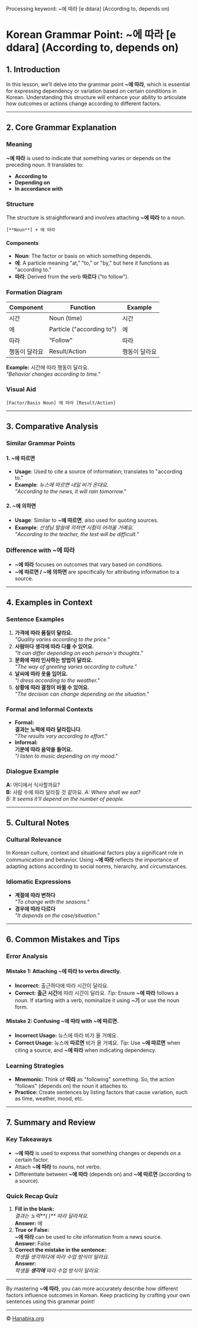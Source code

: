 Processing keyword: ~에 따라 [e ddara] (According to, depends on)
# Korean Grammar Point: ~에 따라 [e ddara] (According to, depends on)

## 1. Introduction
In this lesson, we'll delve into the grammar point **~에 따라**, which is essential for expressing dependency or variation based on certain conditions in Korean. Understanding this structure will enhance your ability to articulate how outcomes or actions change according to different factors.

---
## 2. Core Grammar Explanation
### Meaning
**~에 따라** is used to indicate that something varies or depends on the preceding noun. It translates to:
- **According to**
- **Depending on**
- **In accordance with**
### Structure
The structure is straightforward and involves attaching **~에 따라** to a noun.
```
[**Noun**] + 에 따라
```
#### Components
- **Noun**: The factor or basis on which something depends.
- **에**: A particle meaning "at," "to," or "by," but here it functions as "according to."
- **따라**: Derived from the verb **따르다** ("to follow").
### Formation Diagram
| **Component** | **Function**              | **Example**        |
|---------------|---------------------------|--------------------|
| 시간          | Noun (time)               | 시간               |
| 에            | Particle ("according to") | 에                 |
| 따라          | "Follow"                  | 따라               |
| 행동이 달라요 | Result/Action             | 행동이 달라요       |
**Example:** 시간에 따라 행동이 달라요.  
_"Behavior changes according to time."_
### Visual Aid
```
[Factor/Basis Noun] 에 따라 [Result/Action]
```
---
## 3. Comparative Analysis
### Similar Grammar Points
#### 1. **~에 따르면**
- **Usage**: Used to cite a source of information; translates to "according to."
- **Example**: _뉴스에 따르면 내일 비가 온대요._  
  _"According to the news, it will rain tomorrow."_
#### 2. **~에 의하면**
- **Usage**: Similar to **~에 따르면**, also used for quoting sources.
- **Example**: _선생님 말씀에 의하면 시험이 어려울 거예요._  
  _"According to the teacher, the test will be difficult."_
### Difference with **~에 따라**
- **~에 따라** focuses on outcomes that vary based on conditions.
- **~에 따르면 / ~에 의하면** are specifically for attributing information to a source.
---
## 4. Examples in Context
### Sentence Examples
1. **가격에 따라 품질이 달라요.**  
   _"Quality varies according to the price."_
2. **사람마다 생각에 따라 다를 수 있어요.**  
   _"It can differ depending on each person's thoughts."_
3. **문화에 따라 인사하는 방법이 달라요.**  
   _"The way of greeting varies according to culture."_
4. **날씨에 따라 옷을 입어요.**  
   _"I dress according to the weather."_
5. **상황에 따라 결정이 바뀔 수 있어요.**  
   _"The decision can change depending on the situation."_
### Formal and Informal Contexts
- **Formal:**  
  **결과는 노력에 따라 달라집니다.**  
  _"The results vary according to effort."_
- **Informal:**  
  **기분에 따라 음악을 들어요.**  
  _"I listen to music depending on my mood."_
### Dialogue Example
**A:** 어디에서 식사할까요?  
**B:** 사람 수에 따라 달라질 것 같아요.
_A: Where shall we eat?  
B: It seems it'll depend on the number of people._

---
## 5. Cultural Notes
### Cultural Relevance
In Korean culture, context and situational factors play a significant role in communication and behavior. Using **~에 따라** reflects the importance of adapting actions according to social norms, hierarchy, and circumstances.
### Idiomatic Expressions
- **계절에 따라 변하다**  
  _"To change with the seasons."_
- **경우에 따라 다르다**  
  _"It depends on the case/situation."_

---
## 6. Common Mistakes and Tips
### Error Analysis
#### Mistake 1: Attaching **~에 따라** to verbs directly.
- **Incorrect:** 출근하다에 따라 시간이 달라요.  
- **Correct:** **출근 시간**에 따라 시간이 달라요.
*Tip:* Ensure **~에 따라** follows a noun. If starting with a verb, nominalize it using **~기** or use the noun form.
#### Mistake 2: Confusing **~에 따라** with **~에 따르면**.
- **Incorrect Usage:** 뉴스에 따라 비가 올 거예요.  
- **Correct Usage:** 뉴스에 **따르면** 비가 올 거예요.
*Tip:* Use **~에 따르면** when citing a source, and **~에 따라** when indicating dependency.
### Learning Strategies
- **Mnemonic:** Think of **따라** as "following" something. So, the action "follows" (depends on) the noun it attaches to.
- **Practice:** Create sentences by listing factors that cause variation, such as time, weather, mood, etc.
---
## 7. Summary and Review
### Key Takeaways
- **~에 따라** is used to express that something changes or depends on a certain factor.
- Attach **~에 따라** to nouns, not verbs.
- Differentiate between **~에 따라** (depends on) and **~에 따르면** (according to a source).
### Quick Recap Quiz
1. **Fill in the blank:**  
   _결과는 노력**( )** 따라 달라져요._  
   **Answer:** 에
2. **True or False:**  
   **~에 따라** can be used to cite information from a news source.  
   **Answer:** False
3. **Correct the mistake in the sentence:**  
   _학생들 생각하다에 따라 수업 방식이 달라요._  
   **Answer:**  
   _학생들 **생각에** 따라 수업 방식이 달라요._
---
By mastering **~에 따라**, you can more accurately describe how different factors influence outcomes in Korean. Keep practicing by crafting your own sentences using this grammar point!

---
© [Hanabira.org](https://hanabira.org)

